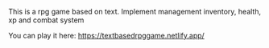 This is a rpg game based on text.
Implement management inventory, health, xp and combat system

You can play it here:
https://textbasedrpggame.netlify.app/

